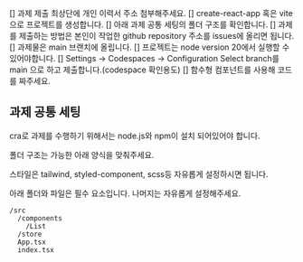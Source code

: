 [] 과제 제출 최상단에 개인 이력서 주소 첨부해주세요.
[] create-react-app 혹은 vite으로 프로젝트를 생성합니다.
[] 아래 과제 공통 세팅의 폴더 구조를 확인합니다.
[] 과제를 제출하는 방법은 본인이 작업한 github repository 주소를 issues에 올리면 됩니다.
[] 과제물은 main 브랜치에 올립니다.
[] 프로젝트는 node version 20에서 실행할 수 있어야합니다.
[] Settings -> Codespaces -> Configuration Select branch를 main 으로 하고 제출합니다.(codespace 확인용도)
[] 함수형 컴포넌트를 사용해 코드를 짜주세요.

## 과제 공통 세팅

cra로 과제를 수행하기 위해서는 node.js와 npm이 설치 되어있어야 합니다.

폴더 구조는 가능한 아래 양식을 맞춰주세요.

스타일은 tailwind, styled-component, scss등 자유롭게 설정하시면 됩니다.

아래 폴더와 파일은 필수 요소입니다. 나머지는 자유롭게 설정해주세요.

```
/src
  /components
    /List
  /store
  App.tsx
  index.tsx
```
